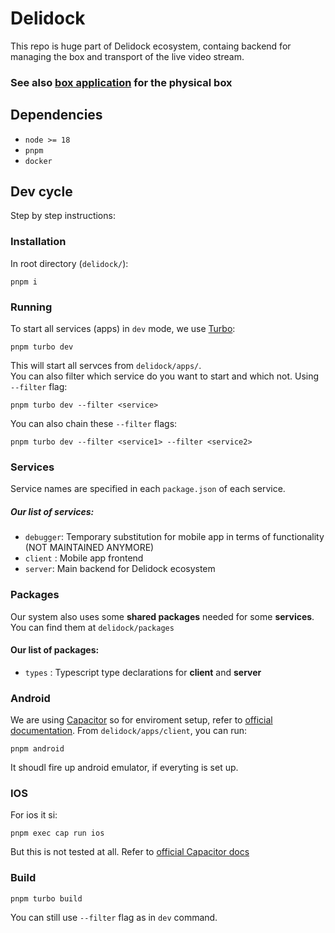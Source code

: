 # Delidock
This repo is huge part of Delidock ecosystem, containg backend for managing the box and transport of the live video stream.
### See also [box application](https://github.com/Delidock/delidock-box-electron) for the physical box
## Dependencies
- `node >= 18`
- `pnpm`
- `docker`
## Dev cycle
Step by step instructions:
### Installation
In root directory (`delidock/`):
```
pnpm i
```
### Running
To start all services (apps) in `dev` mode, we use [Turbo](https://turbo.build/repo):
```
pnpm turbo dev
```
This will start all servces from `delidock/apps/`.<br>
You can also filter which service do you want to start and which not. Using `--filter` flag:
```
pnpm turbo dev --filter <service>
```
You can also chain these `--filter` flags:
```
pnpm turbo dev --filter <service1> --filter <service2>
```
### Services
Service names are specified in each `package.json` of each service.
##### Our list of services:
- `debugger`: Temporary substitution for mobile app in terms of functionality (NOT MAINTAINED ANYMORE)
- `client` : Mobile app frontend
- `server`: Main backend for Delidock ecosystem
### Packages
Our system also uses some **shared packages** needed for some **services**. You can find them at `delidock/packages`
#### Our list of packages:
- `types` : Typescript type declarations for **client** and **server**
### Android
We are using [Capacitor](https://capacitorjs.com/) so for enviroment setup, refer to [official documentation](https://capacitorjs.com/docs/getting-started/environment-setup).
From `delidock/apps/client`, you can run:
```
pnpm android
```
It shoudl fire up android emulator, if everyting is set up.
### IOS
For ios it si:
```
pnpm exec cap run ios
```
But this is not tested at all. Refer to [official Capacitor docs](https://capacitorjs.com/docs/getting-started/environment-setup)

### Build
```
pnpm turbo build
```  
You can still use `--filter` flag as in `dev` command.
```
